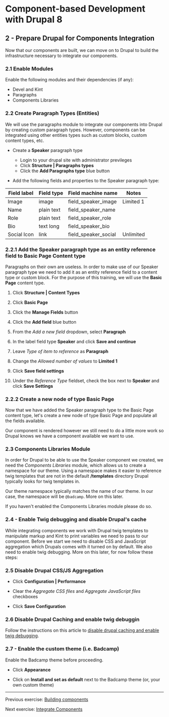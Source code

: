 # Component-based Development with Drupal 8

## 2 - Prepare Drupal for Components Integration
Now that our components are built, we can move on to Drupal to build the infrastructure necessary to integrate our components.

### 2.1 Enable Modules
Enable the following modules and their dependencies (if any):
* Devel and Kint
* Paragraphs
* Components Libraries


### 2.2 Create Paragraph Types (Entities)
We will use the paragraphs module to integrate our components into Drupal by creating custom paragraph types.  However, components can be integrated using other entities types such as custom blocks, custom content types, etc.


* Create a **Speaker** paragraph type
  * Login to your drupal site with administrator previleges
  * Click **Structure | Paragraphs types**
  * Click the **Add Paragraphs type** blue button

* Add the following fields and properties to the Speaker paragraph type:

Field label | Field type      | Field machine name     | Notes
----------- | --------------- | ---------------------- | ----------------
Image       | image           | field_speaker_image    | Limited 1
Name        | plain text      | field_speaker_name     |
Role        | plain text      | field_speaker_role     |
Bio         | text long       | field_speaker_bio      |
Social Icon | link            | field_speaker_social   | Unlimited



### 2.2.1 Add the Speaker paragraph type as an entity reference field to Basic Page Content type

Paragraphs on their own are useless.  In order to make use of our Speaker paragraph type we need to add it as an entity reference field to a content type or custom block.  For the purpose of this training, we will use the **Basic Page** content type.

1. Click **Structure | Content Types**

2. Click **Basic Page**

3. Click the **Manage Fields** button

4. Click the **Add field** blue button

5. From the _Add a new field_ dropdown, select **Paragraph**

6. In the label field type **Speaker** and click **Save and continue**

7. Leave _Type of item to reference_ as **Paragraph**

8. Change the _Allowed number of values_ to **Limited 1**

9. Click **Save field settings**

10. Under the _Reference Type_ fieldset, check the box next to **Speaker** and click **Save Settings**


### 2.2.2 Create a new node of type Basic Page

Now that we have added the Speaker paragraph type to the Basic Page content type, let's create a new node of type Basic Page and populate all the fields available.

Our component is rendered however we still need to do a little more work so Drupal knows we have a component available we want to use.


### 2.3 Components Libraries Module

In order for Drupal to be able to use the Speaker component we created, we need the _Components Libraries_ module, which allows us to create a namespace for our theme.  Using a namespace makes it easier to reference twig templates that are not in the default **/templates** directory Drupal typically looks for twig templates in.

Our theme namespace typically matches the name of our theme.  In our case, the namespace will be `@badcamp`.  More on this later.

If you haven't enabled the Components Libraries module please do so.



### 2.4 - Enable Twig debugging and disable Drupal's cache

While integrating components we work with Drupal twig templates to manipulate markup and Kint to print variables we need to pass to our component.  Before we start we need to disable CSS and JavaScript aggregation which Drupals comes with it turned on by default.  We also need to enable twig debugging.  More on this later, for now follow these steps:


### 2.5 Disable Drupal CSS/JS Aggregation

* Click **Configuration | Performance**

* Clear the _Aggregate CSS files_ and _Aggregate JavaScript files_ checkboxes

* Click **Save Configuration**


### 2.6 Disable Drupal Caching and enable twig debuggin

Follow the instructions on this article to [disable drupal caching and enable twig debugging](https://www.drupal.org/node/2598914).


### 2.7 - Enable the custom theme (i.e. Badcamp)

Enable the Badcamp theme before proceeding.

* Click **Appearance**

* Click on **Install and set as default** next to the Badcamp theme (or, your own custom theme)


---

Previous exercise:  [Building components](2-building-components.md)

Next exercise:  [Integrate Components](4-integrating-components.md)
